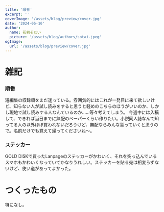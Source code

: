 ```yaml
---
title: '順番'
excerpt: ''
coverImage: '/assets/blog/preview/cover.jpg'
date: '2024-06-10'
author:
  name: 花初そたい
  picture: '/assets/blog/authors/sotai.jpeg'
ogImage:
  url: '/assets/blog/preview/cover.jpg'
---
```

# 雑記
### 順番
短編集の収録順をまだ迷っている。雰囲気的にはこれが一発目に来て欲しいけど、知らない人が試し読みをすると思うと軽めのこちらのほうがいいのか、しかし現地で試し読みする人なんているのか……等々考えてしまう。
今週中には入稿して、できれば当日までに無配のペーパーくらい作りたい。小説同人誌なんて知ってる人の以外ほぼ買われないだろうけど、無配ならみんな貰っていくと思うので。名前だけでも覚えて帰ってくださいね～。

### ステッカー
GOLD DISKで買ったLanpageのステッカーがかわいく、それを突っ込んでいるスマホもかわいくなっていてかなりうれしい。ステッカーを貼る宛は相変らずないけど、使い道があってよかった。

# つくったもの
特になし。
